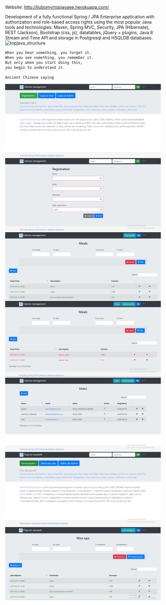 
Website: http://liubomyrtopjavaee.herokuapp.com/

Development of a fully functional Spring / JPA Enterprise application with authorization and role-based access rights using the most popular Java tools and technologies: Maven, Spring MVC, Security, JPA (Hibernate), REST (Jackson), Bootstrap (css, js), datatables, jQuery + plugins, Java 8 Stream and Time API and storage in Postgresql and HSQLDB databases.
![topjava_structure](https://user-images.githubusercontent.com/13649199/27433714-8294e6fe-575e-11e7-9c41-7f6e16c5ebe5.jpg)

    When you hear something, you forget it.
    When you see something, you remember it.
    But only when you start doing this,
    you begin to understand it.
    
    Ancient Chinese saying


![topjava_structure](src/main/webapp/resources/images/Capture1.PNG)
![topjava_structure](src/main/webapp/resources/images/Capture2.PNG)
![topjava_structure](src/main/webapp/resources/images/Capture3.PNG)
![topjava_structure](src/main/webapp/resources/images/Capture4.PNG)
![topjava_structure](src/main/webapp/resources/images/Capture5.PNG)
![topjava_structure](src/main/webapp/resources/images/Capture6.PNG)
![topjava_structure](src/main/webapp/resources/images/Capture7.PNG)
